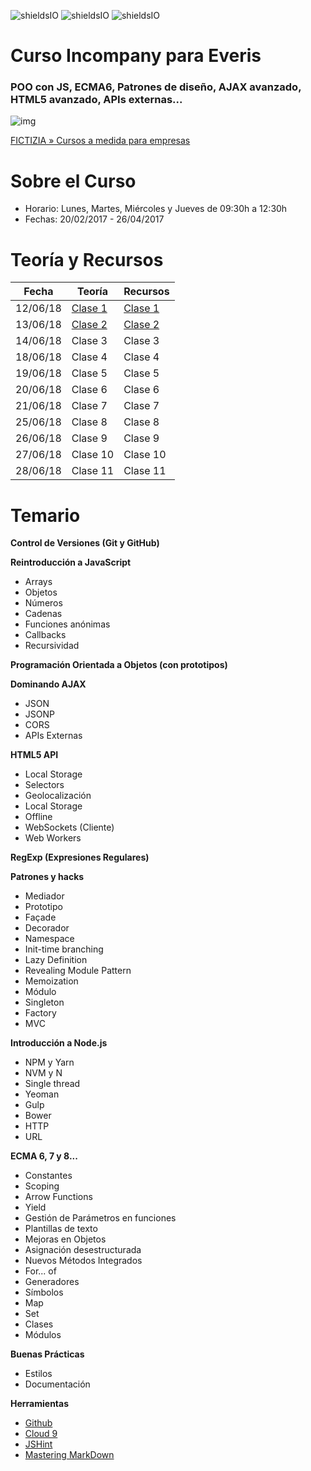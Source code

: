 ![shieldsIO](https://img.shields.io/github/issues/Fictizia/Curso-JS-Avanzado-para-desarrolladores-Front-end_ed2.svg)
![shieldsIO](https://img.shields.io/github/forks/Fictizia/Curso-JS-Avanzado-para-desarrolladores-Front-end_ed2.svg)
![shieldsIO](https://img.shields.io/github/stars/Fictizia/Curso-JS-Avanzado-para-desarrolladores-Front-end_ed2.svg)

# Curso Incompany para Everis
### POO con JS, ECMA6, Patrones de diseño, AJAX avanzado, HTML5 avanzado, APIs externas...

![img](https://www.fictizia.com/img/sharing-FICTIZIA.jpg)

[FICTIZIA » Cursos a medida para empresas](https://www.fictizia.com/formacion-empresas)

Sobre el Curso
=================
* Horario: Lunes, Martes, Miércoles y Jueves de 09:30h a 12:30h
* Fechas: 20/02/2017 - 26/04/2017

Teoría y Recursos
=================
Fecha | Teoría | Recursos
------------ | ------------ | -------------
12/06/18 | [Clase 1](teoria/clase1.md) | [Clase 1](recursos/clase1.md)
13/06/18 | [Clase 2](teoria/clase2.md) | [Clase 2](recursos/clase2.md)
14/06/18 | Clase 3 | Clase 3
18/06/18 | Clase 4 | Clase 4
19/06/18 | Clase 5 | Clase 5
20/06/18 | Clase 6 | Clase 6
21/06/18 | Clase 7 | Clase 7
25/06/18 | Clase 8 | Clase 8
26/06/18 | Clase 9 | Clase 9
27/06/18 | Clase 10 | Clase 10
28/06/18 | Clase 11 | Clase 11


Temario
=================

**Control de Versiones (Git y GitHub)**

**Reintroducción a JavaScript**
* Arrays
* Objetos
* Números
* Cadenas
* Funciones anónimas
* Callbacks
* Recursividad

**Programación Orientada a Objetos (con prototipos)**

**Dominando AJAX**
* JSON
* JSONP
* CORS
* APIs Externas

**HTML5 API**
* Local Storage
* Selectors
* Geolocalización
* Local Storage
* Offline
* WebSockets (Cliente)
* Web Workers

**RegExp (Expresiones Regulares)**

**Patrones y hacks**
* Mediador
* Prototipo
* Façade
* Decorador
* Namespace
* Init-time branching
* Lazy Definition
* Revealing Module Pattern
* Memoization
* Módulo
* Singleton
* Factory
* MVC

**Introducción a Node.js**
* NPM y Yarn
* NVM y N
* Single thread
* Yeoman
* Gulp
* Bower
* HTTP
* URL

**ECMA 6, 7 y 8...**
* Constantes
* Scoping
* Arrow Functions
* Yield
* Gestión de Parámetros en funciones
* Plantillas de texto
* Mejoras en Objetos
* Asignación desestructurada
* Nuevos Métodos Integrados
* For... of
* Generadores
* Símbolos
* Map
* Set
* Clases
* Módulos

**Buenas Prácticas**
* Estilos
* Documentación

**Herramientas**
* [Github](https://github.com/)
* [Cloud 9](https://c9.io/ulisesgascon)
* [JSHint](http://www.jshint.com/)
* [Mastering MarkDown](https://guides.github.com/features/mastering-markdown/)